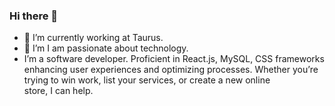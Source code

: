 ### Hi there 👋

- 🔭 I’m currently working at Taurus.
- 🌱 I’m I am passionate about technology.
-  I’m a software developer. Proficient in React.js, MySQL, CSS frameworks enhancing user experiences and optimizing processes. Whether you’re trying to win work, list your services, or create a new online store, I can help.
